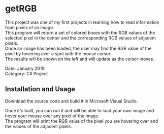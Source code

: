 # getRGB
This project was one of my first projects in learning how to read information from pixels of an image.<br>
This program will return a set of colored boxes with the RGB values of the selected pixel in the center and the corresponding RGB values of adjacent pixels.<br>
Once an image has been loaded, the user may find the RGB value of the pixel by hovering over a spot with the mouse cursor.<br>
The results will be shown on the left and will update as the cursor moves.<br>

Date: January 2019<br>
Category: C# Project

## Installation and Usage
Download the source code and build it in Microsoft Visual Studio.<br>

Once it's built, you can run it and will be able to load your own image and hover your mouse over any pixel of the image. <br>
The program will print the RGB value of the pixel you are hovering over and the values of the adjacent pixels.
